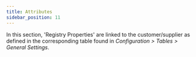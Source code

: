 ```yaml
---
title: Attributes 
sidebar_position: 11
---
```


In this section, 'Registry Properties' are linked to the customer/supplier as defined in the corresponding table found in *Configuration > Tables > General Settings*.